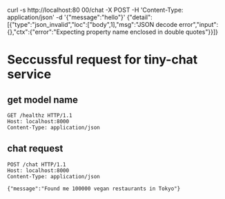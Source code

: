 


curl -s http://localhost:80
00/chat -X POST -H 'Content-Type: application/json' -d '{\"message\":\"hello\"}'
{"detail":[{"type":"json_invalid","loc":["body",1],"msg":"JSON decode error","input":{},"ctx":{"error":"Expecting property name enclosed in double quotes"}}]}

# Seccussful request for tiny-chat service

## get model name
```http
GET /healthz HTTP/1.1
Host: localhost:8000
Content-Type: application/json
```

## chat request
```http
POST /chat HTTP/1.1
Host: localhost:8000
Content-Type: application/json

{"message":"Found me 100000 vegan restaurants in Tokyo"}
```